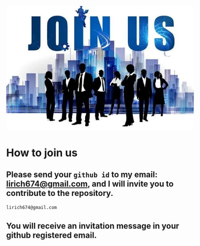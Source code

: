 <div align="center">
  <img src="./joinus3.png"/>
</div>

# How to join us
## Please send your `github id` to my email: lirich674@gmail.com, and I will invite you to contribute to the repository.

```
lirich674@gmail.com
```
## You will receive an invitation message in your github registered email.

